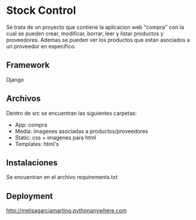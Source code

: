 
# Stock Control

Se trata de un proyecto que contiene la aplicacion web "compra" con la cual se pueden crear, modificar, borrar, leer y listar productos y proveedores. Ademas se pueden ver los productos que estan asociados a un proveedor en específico.

## Framework

Django 

## Archivos 

Dentro de src se encuentran las siguientes carpetas:

- App: compra
- Media: imagenes asociadas a productos/proveedores
- Static: css + imagenes para html
- Templates: html's 

## Instalaciones

Se encuentran en el archivo requirements.txt

## Deployment

http://melisagarciamartino.pythonanywhere.com

